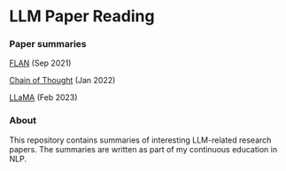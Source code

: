 # LLM Paper Reading

### Paper summaries

[FLAN](flan.md) (Sep 2021)

[Chain of Thought](cot.md) (Jan 2022)

[LLaMA](llama.md) (Feb 2023)

### About
This repository contains summaries of interesting LLM-related research papers. 
The summaries are written as part of my continuous education in NLP. 